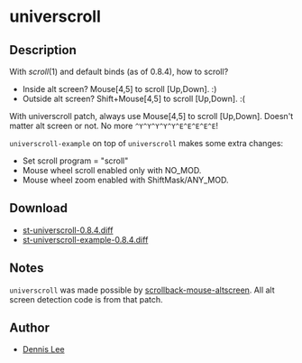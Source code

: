 universcroll
============

Description
-----------
With *scroll*(1) and default binds (as of 0.8.4), how to scroll?
- Inside alt screen? Mouse[4,5] to scroll [Up,Down]. :)
- Outside alt screen? Shift+Mouse[4,5] to scroll [Up,Down]. :(

With universcroll patch, always use Mouse[4,5] to scroll [Up,Down].
Doesn't matter alt screen or not. No more `^Y^Y^Y^Y^Y^E^E^E^E^E`!

`universcroll-example` on top of `universcroll` makes some extra
changes:
- Set scroll program = "scroll"
- Mouse wheel scroll enabled only with NO_MOD.
- Mouse wheel zoom enabled with ShiftMask/ANY_MOD.

Download
--------
- [st-universcroll-0.8.4.diff](st-universcroll-0.8.4.diff)
- [st-universcroll-example-0.8.4.diff](st-universcroll-example-0.8.4.diff)

Notes
-----
`universcroll` was made possible by
[scrollback-mouse-altscreen](https://st.suckless.org/patches/scrollback/).
All alt screen detection code is from that patch.

Author
------
- [Dennis Lee](%6D%61%69%6C%74%6F%3A%44%65%6E%6E%69%73%40%44%65%6E%6E%69%73%4C%65%65%2E%78%79%7A)
